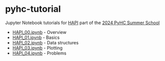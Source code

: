 # pyhc-tutorial

Jupyter Notebook tutorials for [HAPI](https://hapi-server.org/) part of the [2024 PyHC Summer School](https://heliopython.org/summer-school
)

* [HAPI_00.ipynb](HAPI_00.ipynb) - Overview
* [HAPI_01.ipynb](HAPI_01.ipynb) - Basics 
* [HAPI_02.ipynb](HAPI_02.ipynb) - Data structures
* [HAPI_03.ipynb](HAPI_03.ipynb) - Plotting
* [HAPI_04.ipynb](HAPI_04.ipynb) - Problems
